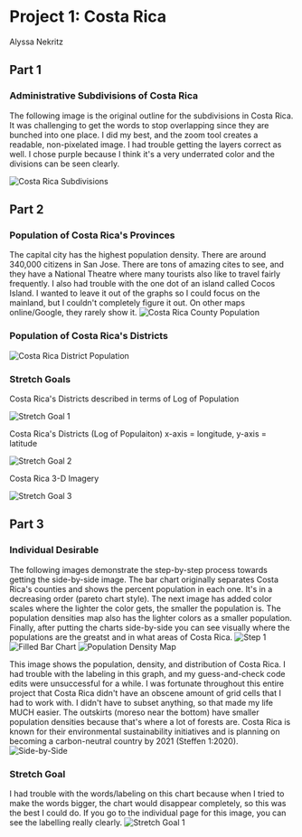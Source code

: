 # Project 1: Costa Rica
Alyssa Nekritz

## Part 1
### Administrative Subdivisions of Costa Rica
The following image is the original outline for the subdivisions in Costa Rica. It was challenging to get the words to stop overlapping since they are bunched into one place. I did my best, and the zoom tool creates a readable, non-pixelated image. I had trouble getting the layers correct as well. I chose purple because I think it's a very underrated color and the divisions can be seen clearly.

![Costa Rica Subdivisions](costa_rica_homework.png)

## Part 2
### Population of Costa Rica's Provinces
The capital city has the highest population density. There are around 340,000 citizens in San Jose. There are tons of amazing cites to see, and they have a National Theatre where many tourists also like to travel fairly frequently. I also had trouble with the one dot of an island called Cocos Island. I wanted to leave it out of the graphs so I could focus on the mainland, but I couldn't completely figure it out. On other maps online/Google, they rarely show it.
![Costa Rica County Population](cri_pop19.png)

### Population of Costa Rica's Districts

![Costa Rica District Population](cri_pop19_adm2.png)

### Stretch Goals

Costa Rica's Districts described in terms of Log of Population

![Stretch Goal 1](cri_pop19_logpop.png)

Costa Rica's Districts (Log of Populaiton) x-axis = longitude, y-axis = latitude

![Stretch Goal 2](cri_pop19_str2.png)

Costa Rica 3-D Imagery

![Stretch Goal 3](CostaRica.gif)

## Part 3
### Individual Desirable
The following images demonstrate the step-by-step process towards getting the side-by-side image. The bar chart originally separates Costa Rica's counties and shows the percent population in each one. It's in a decreasing order (pareto chart style). The next image has added color scales where the lighter the color gets, the smaller the population is. The population densities map also has the lighter colors as a smaller population. Finally, after putting the charts side-by-side you can see visually where the populations are the greatst and in what areas of Costa Rica.
![Step 1](project_1_part3_percent.png)
![Filled Bar Chart](project_1_part3_filled.png)
![Population Density Map](project_1_part3_pop_density_map.png)

This image shows the population, density, and distribution of Costa Rica. I had trouble with the labeling in this graph, and my guess-and-check code edits were unsuccessful for a while.
I was fortunate throughout this entire project that Costa Rica didn't have an obscene amount of grid cells that I had to work with. I didn't have to subset anything, so that made my life MUCH easier. The outskirts (moreso near the bottom) have smaller population densities because that's where a lot of forests are. Costa Rica is known for their environmental sustainability initiatives and is planning on becoming a carbon-neutral country by 2021 (Steffen 1:2020).
![Side-by-Side](costa_rica_project1part3_bothcharts.png)

### Stretch Goal
I had trouble with the words/labeling on this chart because when I tried to make the words bigger, the chart would disappear completely, so this was the best I could do. If you go to the individual page for this image, you can see the labelling really clearly.
![Stretch Goal 1](project_1_part3_stretch_goal_1.png)
